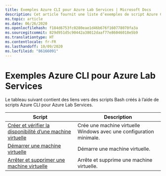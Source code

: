 ```yaml
---
title: Exemples Azure CLI pour Azure Lab Services | Microsoft Docs
description: Cet article fournit une liste d’exemples de script Azure CLI qui vous aident à gérer les labs dans Azure Lab Services.
ms.topic: article
ms.date: 06/26/2020
ms.openlocfilehash: f184d6753fc0280eae1d46b676f160778070fa3a
ms.sourcegitcommit: 829d951d5c90442a38012daaf77e86046018e5b9
ms.translationtype: HT
ms.contentlocale: fr-FR
ms.lasthandoff: 10/09/2020
ms.locfileid: "86166091"
---
```

# <a name="azure-cli-samples-for-azure-lab-services"></a>Exemples Azure CLI pour Azure Lab Services

Le tableau suivant contient des liens vers des scripts Bash créés à l’aide de scripts Azure CLI pour Azure Lab Services. 

| Script | Description |
|---|---|
| [Créer et vérifier la disponibilité d’une machine virtuelle](scripts/create-verify-virtual-machine-in-lab-cli.md) | Crée une machine virtuelle Windows avec une configuration minimale. |
| [Démarrer une machine virtuelle](scripts/start-connect-virtual-machine-in-lab-cli.md) | Démarre une machine virtuelle. |
| [Arrêter et supprimer une machine virtuelle](scripts/stop-delete-virtual-machine-in-lab-cli.md) | Arrête et supprime une machine virtuelle. |
